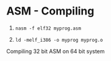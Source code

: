 # ASM - Compiling

1. ```nasm -f elf32 myprog.asm```

2. ```ld -melf_i386 -o myprog myprog.o```
   
Compiling 32 bit ASM on 64 bit system
